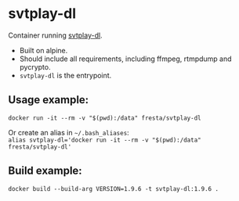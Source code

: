 # svtplay-dl
Container running [svtplay-dl](https://github.com/spaam/svtplay-dl).
* Built on alpine.
* Should include all requirements, including ffmpeg, rtmpdump and pycrypto.
* `svtplay-dl` is the entrypoint.

## Usage example:
`docker run -it --rm -v "$(pwd):/data" fresta/svtplay-dl`

Or create an alias in `~/.bash_aliases`:  
`alias svtplay-dl='docker run -it --rm -v "$(pwd):/data" fresta/svtplay-dl'`

## Build example:
`docker build --build-arg VERSION=1.9.6 -t svtplay-dl:1.9.6 .`

